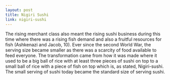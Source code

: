 ```yaml
---
layout: post
title: Nigiri Sushi
link: nigiri-sushi
---
```


The rising merchant class also meant the rising sushi business during this time where there was a rising fish demand and also a fruitful resources for fish (Ashkenazi and Jacob, 10).  Ever since the second World War, the serving size became smaller as there was a scarcity of food available to feed everyone. The transformation came from how it was made where it used to be a big ball of rice with at least three pieces of sushi on top to a small ball of rice with a piece of fish on top which is, as stated, Nigiri-sushi. The small serving of sushi today became the standard size of serving sushi. 
